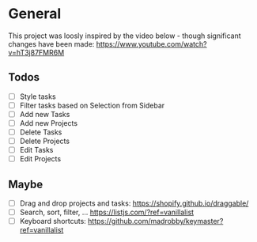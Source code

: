 # General

This project was loosly inspired by the video below - though significant changes have been made:
https://www.youtube.com/watch?v=hT3j87FMR6M

## Todos

- [ ] Style tasks
- [ ] Filter tasks based on Selection from Sidebar
- [ ] Add new Tasks
- [ ] Add new Projects
- [ ] Delete Tasks
- [ ] Delete Projects
- [ ] Edit Tasks
- [ ] Edit Projects

## Maybe

- [ ] Drag and drop projects and tasks: https://shopify.github.io/draggable/
- [ ] Search, sort, filter, ... https://listjs.com/?ref=vanillalist
- [ ] Keyboard shortcuts: https://github.com/madrobby/keymaster?ref=vanillalist
